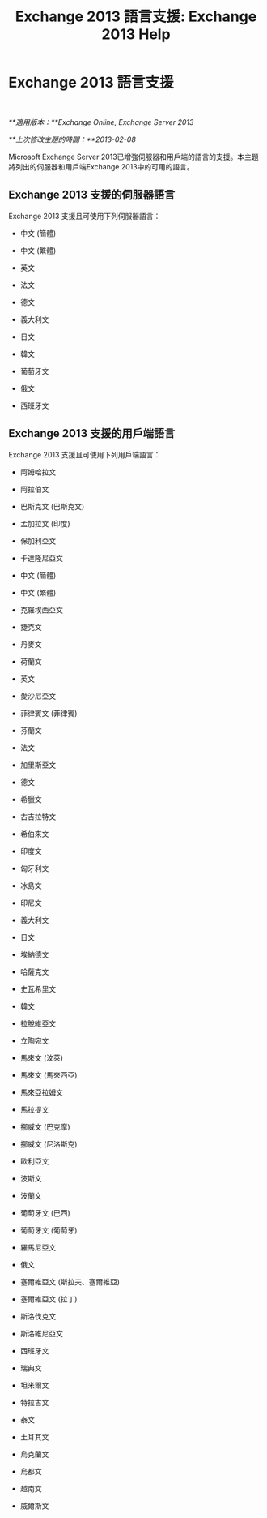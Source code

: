 ﻿---
title: 'Exchange 2013 語言支援: Exchange 2013 Help'
TOCTitle: Exchange 2013 語言支援
ms:assetid: 934686fb-53a2-4b13-aaf0-498e4011d61a
ms:mtpsurl: https://technet.microsoft.com/zh-tw/library/Dd298152(v=EXCHG.150)
ms:contentKeyID: 50473752
ms.date: 05/21/2018
mtps_version: v=EXCHG.150
ms.translationtype: MT
---

# Exchange 2013 語言支援

 

_**適用版本：**Exchange Online, Exchange Server 2013_

_**上次修改主題的時間：**2013-02-08_

Microsoft Exchange Server 2013已增強伺服器和用戶端的語言的支援。本主題將列出的伺服器和用戶端Exchange 2013中的可用的語言。

## Exchange 2013 支援的伺服器語言

Exchange 2013 支援且可使用下列伺服器語言：

  - 中文 (簡體)

  - 中文 (繁體)

  - 英文

  - 法文

  - 德文

  - 義大利文

  - 日文

  - 韓文

  - 葡萄牙文

  - 俄文

  - 西班牙文

## Exchange 2013 支援的用戶端語言

Exchange 2013 支援且可使用下列用戶端語言：

  - 阿姆哈拉文

  - 阿拉伯文

  - 巴斯克文 (巴斯克文)

  - 孟加拉文 (印度)

  - 保加利亞文

  - 卡達隆尼亞文

  - 中文 (簡體)

  - 中文 (繁體)

  - 克羅埃西亞文

  - 捷克文

  - 丹麥文

  - 荷蘭文

  - 英文

  - 愛沙尼亞文

  - 菲律賓文 (菲律賓)

  - 芬蘭文

  - 法文

  - 加里斯亞文

  - 德文

  - 希臘文

  - 古吉拉特文

  - 希伯來文

  - 印度文

  - 匈牙利文

  - 冰島文

  - 印尼文

  - 義大利文

  - 日文

  - 埃納德文

  - 哈薩克文

  - 史瓦希里文

  - 韓文

  - 拉脫維亞文

  - 立陶宛文

  - 馬來文 (汶萊)

  - 馬來文 (馬來西亞)

  - 馬來亞拉姆文

  - 馬拉提文

  - 挪威文 (巴克摩)

  - 挪威文 (尼洛斯克)

  - 歐利亞文

  - 波斯文

  - 波蘭文

  - 葡萄牙文 (巴西)

  - 葡萄牙文 (葡萄牙)

  - 羅馬尼亞文

  - 俄文

  - 塞爾維亞文 (斯拉夫、塞爾維亞)

  - 塞爾維亞文 (拉丁)

  - 斯洛伐克文

  - 斯洛維尼亞文

  - 西班牙文

  - 瑞典文

  - 坦米爾文

  - 特拉古文

  - 泰文

  - 土耳其文

  - 烏克蘭文

  - 烏都文

  - 越南文

  - 威爾斯文

